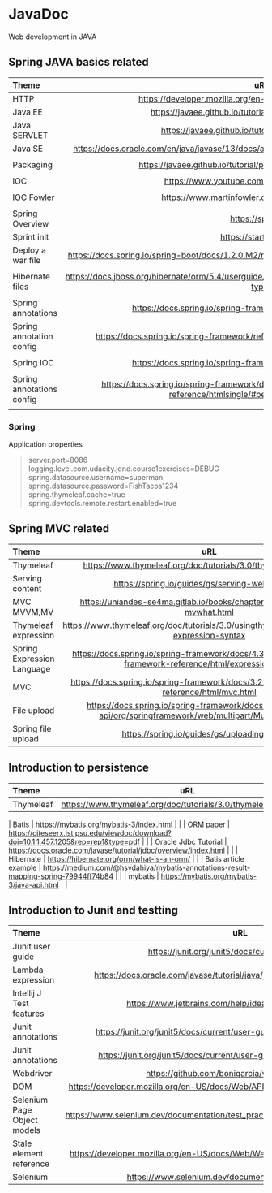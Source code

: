 # JavaDoc
Web development in JAVA

## Spring JAVA basics related
| Theme      | uRL | Comments     |
| :---        |    :----:   |          ---: |
| HTTP   | https://developer.mozilla.org/en-US/docs/Web/HTTP/Messages     |               |
| Java EE   | https://javaee.github.io/tutorial/overview005.html#BNABO     |               |
| Java SERVLET   |https://javaee.github.io/tutorial/servlets.html#BNAFD      |               |
| Java SE   |https://docs.oracle.com/en/java/javase/13/docs/api/java.base/java/util/jar/package-summary.html
      |               |
| Packaging   | https://javaee.github.io/tutorial/packaging003.html#BCGHAHGD
     |               |
| IOC   |https://www.youtube.com/watch?v=vFzP2SaMyA0
      |               |
| IOC Fowler   | https://www.martinfowler.com/articles/injection.html
     |               |
| Spring Overview   | https://spring.io/     |               |
| Sprint init   | https://start.spring.io/     |               |
|  Deploy a war file  | https://docs.spring.io/spring-boot/docs/1.2.0.M2/reference/html/howto-traditional-deployment.html
     |               |
|  Hibernate files  | https://docs.jboss.org/hibernate/orm/5.4/userguide/html_single/Hibernate_User_Guide.html#mapping-types
     |               |
| Spring annotations   | https://docs.spring.io/spring-framework/reference/core/beans.html     |               |
|  Spring annotation config  |https://docs.spring.io/spring-framework/reference/core/beans/annotation-config.html
      |               |
|  Spring IOC  |  https://docs.spring.io/spring-framework/reference/core/beans.html
    |               |
| Spring annotations config  | https://docs.spring.io/spring-framework/docs/4.3.27.RELEASE/spring-framework-reference/htmlsingle/#beans-annotation-config    |               |
|   |     |               |



### Spring 
Application properties
> server.port=8086
> logging.level.com.udacity.jdnd.course1exercises=DEBUG
> spring.datasource.username=superman
> spring.datasource.password=FishTacos1234
> spring.thymeleaf.cache=true
> spring.devtools.remote.restart.enabled=true
>


## Spring MVC related
| Theme      | uRL | Comments     |
| :---        |    :----:   |          ---: |
|  Thymeleaf   |  https://www.thymeleaf.org/doc/tutorials/3.0/thymeleafspring.html           |               |
|  Serving content            | https://spring.io/guides/gs/serving-web-content/            |               |
|  MVC MVVM,MV            | https://uniandes-se4ma.gitlab.io/books/chapter8/mvc-mvvm-mv-mvwhat.html            |               |
|   Thymeleaf expression           |https://www.thymeleaf.org/doc/tutorials/3.0/usingthymeleaf.html#standard-expression-syntax             |               |
|  Spring Expression Language            | https://docs.spring.io/spring-framework/docs/4.3.10.RELEASE/spring-framework-reference/html/expressions.html            |               |
|   MVC           |  https://docs.spring.io/spring-framework/docs/3.2.x/spring-framework-reference/html/mvc.html           |               |
|   File upload           | https://docs.spring.io/spring-framework/docs/current/javadoc-api/org/springframework/web/multipart/MultipartFile.html            |               |
|     Spring file upload                    | https://spring.io/guides/gs/uploading-files/                          |


## Introduction to persistence 
| Theme      | uRL | Comments     |
| :---        |    :----:   |          ---: |
|  Thymeleaf   |  https://www.thymeleaf.org/doc/tutorials/3.0/thymeleafspring.html           |               |

| Batis   |  https://mybatis.org/mybatis-3/index.html          |               |
|  ORM paper  | https://citeseerx.ist.psu.edu/viewdoc/download?doi=10.1.1.457.1205&rep=rep1&type=pdf           |               |
|  Oracle Jdbc Tutorial  |  https://docs.oracle.com/javase/tutorial/jdbc/overview/index.html          |               |
|  Hibernate  |  https://hibernate.org/orm/what-is-an-orm/          |               |
|   Batis article example | https://medium.com/@hsvdahiya/mybatis-annotations-result-mapping-spring-79944ff74b84          |               |
|   mybatis |   https://mybatis.org/mybatis-3/java-api.html         |               |


## Introduction to Junit and testting 
| Theme      | uRL | Comments     |
| :---        |    :----:   |          ---: |
| Junit user guide   | https://junit.org/junit5/docs/current/user-guide/         |               |
|  Lambda expression  |https://docs.oracle.com/javase/tutorial/java/javaOO/lambdaexpressions.html          |               |
| Intellij J Test features   |https://www.jetbrains.com/help/idea/performing-tests.html          |               |
| Junit annotations   | https://junit.org/junit5/docs/current/user-guide/#writing-tests-annotations         |               |
| Junit annotations   |https://junit.org/junit5/docs/current/user-guide/#writing-tests-assertions          |               |
| Webdriver   | https://github.com/bonigarcia/webdrivermanager      |               |
| DOM   | https://developer.mozilla.org/en-US/docs/Web/API/Document_Object_Model/Introduction      |               |
| Selenium Page Object models   | https://www.selenium.dev/documentation/test_practices/encouraged/page_object_models/      |               |
|Stale element reference    |https://developer.mozilla.org/en-US/docs/Web/WebDriver/Errors/StaleElementReference       |               |
| Selenium   | https://www.selenium.dev/documentation/webdriver/waits/      |               |


